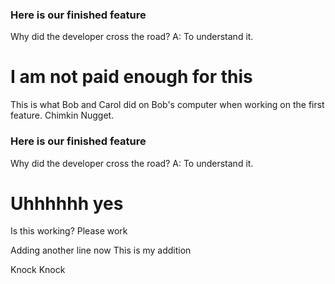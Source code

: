 ### Here is our finished feature
Why did the developer cross the road?
A: To understand it.



# I am not paid enough for this



This is what Bob and Carol did on Bob's computer when working on the first feature. Chimkin Nugget.
### Here is our finished feature
Why did the developer cross the road?
A: To understand it.


# Uhhhhhh yes
Is this working? 
Please work

Adding another line now
This is my addition


Knock Knock
